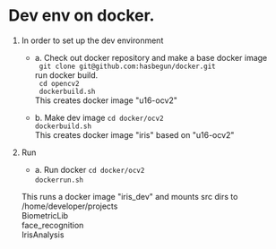 # Dev env on docker.

1. In order to set up the dev environment
    * a. Check out docker repository and make a base docker image<br>
    ``` git clone git@github.com:hasbegun/docker.git```<br>
    run docker build.<br>
    ``` cd opencv2```<br>
    ``` dockerbuild.sh```<br>
    This creates docker image "u16-ocv2"

    * b. Make dev image
    ``` cd docker/ocv2 ```<br>
    ``` dockerbuild.sh ```<br>
    This creates docker image "iris" based on "u16-ocv2"

2. Run
    * a. Run docker
    ``` cd docker/ocv2 ```<br>
    ``` dockerrun.sh ```<br>
    
    This runs a docker image "iris_dev" and mounts src dirs to<br>
    /home/developer/projects <br>
        BiometricLib <br>
        face_recognition <br>
        IrisAnalysis <br>
